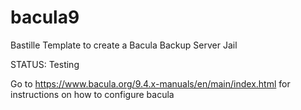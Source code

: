 # bacula9
Bastille Template to create a Bacula Backup Server Jail

 STATUS:  Testing


Go to https://www.bacula.org/9.4.x-manuals/en/main/index.html for instructions
on how to configure bacula




